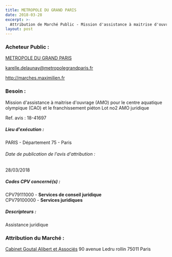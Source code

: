 ```yaml
---
title: METROPOLE DU GRAND PARIS
date: 2018-03-28
excerpt: >-
  Attribution de Marché Public - Mission d'assistance à maitrise d'ouvrage pour le centre aquatique olympique et le franchissement pieton
layout: post
---
```


### Acheteur Public : 
<a href="/acheteur-32/siren-200054781"> METROPOLE DU GRAND PARIS</a><br/>



karelle.delaunay@metropolegrandparis.fr


http://marches.maximilien.fr
### Besoin :

Mission d'assistance à maitrise d'ouvrage (AMO) pour le centre aquatique olympique (CAO) et le franchissement piéton Lot no2 AMO juridique

Ref. avis : 18-41697


##### Lieu d'exécution :

PARIS - Département 75 - Paris

###### Date de publication de l'avis d'attribution : 
28/03/2018

##### Codes CPV concerné(s) :
CPV79111000 - **Services de conseil juridique** <br/>
CPV79100000 - **Services juridiques** <br/>

##### Descripteurs :
Assistance juridique <br/>

### Attribution du Marché :
<a href="/entreprise-264/siren-494572712"> Cabinet Goutal Alibert et Associés</a>    90 avenue Ledru rollin 75011 Paris <br/>
